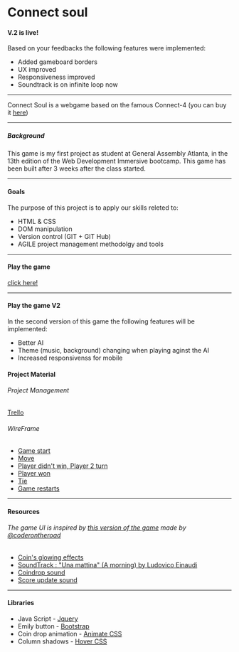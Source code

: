 
# Connect soul

#### V.2 is live!

Based on your feedbacks the following features were implemented:
* Added gameboard borders
* UX improved
* Responsiveness improved
* Soundtrack is on infinite loop now

---
Connect Soul is a webgame based on the famous Connect-4 (you can buy it [here](https://www.hasbro.com/en-us/product/connect-4-game:80FB5BCA-5056-9047-F5F4-5EB5DF88DAF4))

---
##### Background
This game is my first project as student at General Assembly Atlanta, in the 13th edition of the Web Development Immersive bootcamp. This game has been built after 3 weeks after the class started.

---
#### Goals
The purpose of this project is to apply our skills releted to:
* HTML & CSS
* DOM manipulation
* Version control (GIT + GIT Hub)
* AGILE project management methodolgy and tools
---

#### Play the game

[click here!](https://connectsouls.bitballoon.com)

---

#### Play the game V2
In the second version of this game the following features will be implemented:
* Better AI
* Theme (music, background) changing when playing aginst the AI
* Increased responsivenss for mobile

#### Project Material
###### Project Management
[Trello](https://trello.com/b/Pn5Z5CJE)

###### WireFrame
* [Game start](https://www.figma.com/file/EbV8hKsoTCVDI4iUnbVc19Rt/Connect-4-Game-starts)
* [Move](https://www.figma.com/file/B5aX1rdOKNzZy3eKf6IFsKZO/Connect-4-Move)
* [Player didn't win, Player 2 turn](https://www.figma.com/file/MhHR37WNEpXUlz5eCMIvly5e/Connect-4-Didn-t-win-Player-2-turn)
* [Player won](https://www.figma.com/file/J5UtvzjCAkdwrg9zB68N1s1n/Connect-4-Player-won)
* [Tie](https://www.figma.com/file/0KbRfjbJKSvgiFIhQbuyY3PI/Connect-4-Tie)
* [Game restarts](https://www.figma.com/file/JY48bCqfa6sCaAhAYPRd4HrG/Connect-4-Game-restart)
---
#### Resources
###### The game UI is inspired by [this version of the game](https://codepen.io/coderontheroad/pen/GdxEo) made by [@coderontheroad](https://codepen.io/coderontheroad/)

* [Coin's glowing effects](https://zurb.com/playground/radioactive-buttons)
* [SoundTrack : "Una mattina" (A morning) by Ludovico Einaudi](https://www.youtube.com/watch?v=MPlkHxFA-Qg)
* [Coindrop sound](https://freesound.org/people/newagesoup/sounds/350359/)
* [Score update sound](https://freesound.org/people/Electroviolence/sounds/234553/)
---
#### Libraries
* Java Script - [Jquery](https://jquery.com/)
* Emily button - [Bootstrap](https://getbootstrap.com/docs/4.0/components/buttons/)
* Coin drop animation - [Animate CSS](https://daneden.github.io/animate.css/)
* Column shadows - [Hover CSS](http://ianlunn.github.io/Hover/)


